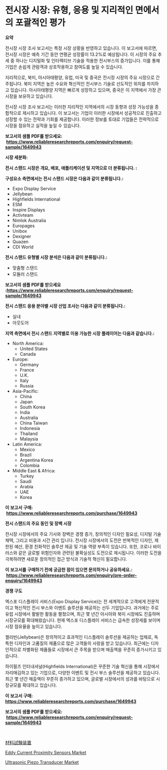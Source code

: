 <p><h1>전시장 시장: 유형, 응용 및 지리적인 면에서의 포괄적인 평가</h1></p><p><strong>요약</strong></p>
<p><p>전시장 시장 조사 보고서는 특정 시장 상황을 반영하고 있습니다. 이 보고서에 따르면, 전시장 시장은 예측 기간 동안 연평균 성장률이 13.2%로 예상됩니다. 이 시장의 주요 추세 중 하나는 디지털화 및 인터랙티브 기술을 적용한 전시부스의 증가입니다. 이를 통해 기업은 손쉽게 관람객과 상호작용하고 참여도를 높일 수 있습니다.</p><p>지리적으로, 북미, 아시아태평양, 유럽, 미국 및 중국은 전시장 시장의 주요 시장으로 간주됩니다. 북미 지역은 높은 수요와 혁신적인 전시부스 기술로 선도적인 위치를 차지하고 있습니다. 아시아태평양 지역은 빠르게 성장하고 있으며, 중국은 이 지역에서 가장 큰 시장을 보유하고 있습니다.</p><p>전시장 시장 조사 보고서는 이러한 지리적인 지역에서의 시장 동향과 성장 가능성을 종합적으로 제시하고 있습니다. 이 보고서는 기업이 이러한 시장에서 성공적으로 진출하고 성장할 수 있는 전략과 기회를 제공합니다. 이러한 정보를 토대로 기업들은 전략적으로 시장을 점유하고 실적을 높일 수 있습니다.</p></p>
<p><strong>보고서의 샘플 PDF를 받으세요: &nbsp;<a href="https://www.reliableresearchreports.com/enquiry/request-sample/1649943">https://www.reliableresearchreports.com/enquiry/request-sample/1649943</a></strong></p>
<p><strong>시장 세분화:</strong></p>
<p><strong> 전시 스탠드 시장은 개요, 배포, 애플리케이션 및 지역으로 더 분류됩니다. :</strong></p>
<p><strong>구성요소 측면에서는 전시 스탠드 시장은 다음과 같이 분류됩니다.:</strong></p>
<p><ul><li>Expo Display Service</li><li>Jellybean</li><li>Highfields International</li><li>ESM</li><li>Inspire Displays</li><li>Activteam</li><li>Nimlok Australia</li><li>Europages</li><li>Unibox</li><li>Dexigner</li><li>Quazen</li><li>CDI World</li></ul></p>
<p><strong> 전시 스탠드 유형별 시장 분석은 다음과 같이 분류됩니다.:</strong></p>
<p><ul><li>맞춤형 스탠드</li><li>모듈러 스탠드</li></ul></p>
<p><strong>보고서의 샘플 PDF를 받으세요 :<a href="https://www.reliableresearchreports.com/enquiry/request-sample/1649943">https://www.reliableresearchreports.com/enquiry/request-sample/1649943</a></strong></p>
<p><strong> 전시 스탠드 응용 분야별 시장 산업 조사는 다음과 같이 분류됩니다.:</strong></p>
<p><ul><li>실내</li><li>아웃도어</li></ul></p>
<p><strong>지역 측면에서 전시 스탠드 지역별로 이용 가능한 시장 플레이어는 다음과 같습니다.:</strong></p>
<p><ul>
    <li>
        North America:
        <ul>
            <li>United States</li>
            <li>Canada</li>
        </ul>
    </li>
    <li>
        Europe:
        <ul>
            <li>Germany</li>
            <li>France</li>
            <li>U.K.</li>
            <li>Italy</li>
            <li>Russia</li>
        </ul>
    </li>
    <li>
        Asia-Pacific:
        <ul>
            <li>China</li>
            <li>Japan</li>
            <li>South Korea</li>
            <li>India</li>
            <li>Australia</li>
            <li>China Taiwan</li>
            <li>Indonesia</li>
            <li>Thailand</li>
            <li>Malaysia</li>
        </ul>
    </li>
    <li>
        Latin America:
        <ul>
            <li>Mexico</li>
            <li>Brazil</li>
            <li>Argentina Korea</li>
            <li>Colombia</li>
        </ul>
    </li>
    <li>
        Middle East & Africa:
        <ul>
            <li>Turkey</li>
            <li>Saudi</li>
            <li>Arabia</li>
            <li>UAE</li>
            <li>Korea</li>
        </ul>
    </li>
    </ul></p>
<p><strong>이 보고서 구매: &nbsp;<a href="https://www.reliableresearchreports.com/purchase/1649943">https://www.reliableresearchreports.com/purchase/1649943</a></strong></p>
<p><strong>전시 스탠드의 주요 동인 및 장벽 시장</strong></p>
<p><p>전시장 시장에서의 주요 기사와 장벽은 경쟁 증가, 창의적인 디자인 필요성, 디지털 기술 채택, 그리고 비용과 시간 관리 입니다. 전시장 시장에서의 도전은 반복적인 디자인, 제한된 예산, 환경 친화적인 솔루션 제공 및 기술 역량 부족이 있습니다. 또한, 코로나 바이러스와 같은 글로벌 위험인자와 관련된 불확실성도 도전으로 제시됩니다. 이러한 도전을 극복하려면 새로운 창의적인 접근 방식과 기술적 혁신이 필요합니다.</p></p>
<p><strong>이 보고서를 구매하기 전에 궁금한 점이 있으면 문의하거나 공유하세요.: &nbsp;<a href="https://www.reliableresearchreports.com/enquiry/pre-order-enquiry/1649943">https://www.reliableresearchreports.com/enquiry/pre-order-enquiry/1649943</a></strong></p>
<p><strong>경쟁 구도</strong></p>
<p><p>엑스포 디스플레이 서비스(Expo Display Service)는 전 세계적으로 고객에게 전문적이고 혁신적인 전시 부스와 이벤트 솔루션을 제공하는 선두 기업입니다. 과거에는 주로 유럽 시장에서 활발한 활동을 펼쳤으며, 최근 몇 년간 아시아와 북미 시장에도 진출하며 시장규모를 확대해왔습니다. 현재 엑스포 디스플레이 서비스는 급속한 성장세를 보이며 시장 점유율을 높이고 있습니다.</p><p>젤리빈(Jellybean)은 창의적이고 효과적인 디스플레이 솔루션을 제공하는 업체로, 독특한 디자인과 고품질의 제품으로 많은 고객들의 사랑을 받고 있습니다. 최근에는 디자인적으로 차별화된 제품들로 시장에서 큰 주목을 받으며 매출액을 꾸준히 증가시키고 있습니다.</p><p>하이필즈 인터내셔널(Highfields International)은 꾸준한 기술 혁신을 통해 시장에서 자리매김하고 있는 기업으로, 다양한 이벤트 및 전시 부스 솔루션을 제공하고 있습니다. 최근 몇 년간 매출액이 꾸준히 증가하고 있으며, 글로벌 시장에서의 성과를 바탕으로 시장규모를 확대하고 있습니다.</p></p>
<p><strong>이 보고서 구매: &nbsp; <a href="https://www.reliableresearchreports.com/purchase/1649943">https://www.reliableresearchreports.com/purchase/1649943</a></strong></p>
<p><strong>보고서의 샘플 PDF를 받으세요: &nbsp;<a href="https://www.reliableresearchreports.com/enquiry/request-sample/1649943">https://www.reliableresearchreports.com/enquiry/request-sample/1649943</a></strong><strong></strong></p>
<p>&nbsp;</p>
<p><p><a href="https://github.com/Sophiaard2003/Market-Research-Report-List-1/blob/main/543847810723.md">材料試験装置</a></p><p><a href="https://github.com/okotobwrhuteie/Market-Research-Report-List-1/blob/main/eddy-current-proximity-sensors-market.md">Eddy Current Proximity Sensors Market</a></p><p><a href="https://github.com/ashepherd82/Market-Research-Report-List-3/blob/main/ultrasonic-piezo-transducer-market.md">Ultrasonic Piezo Transducer Market</a></p></p>